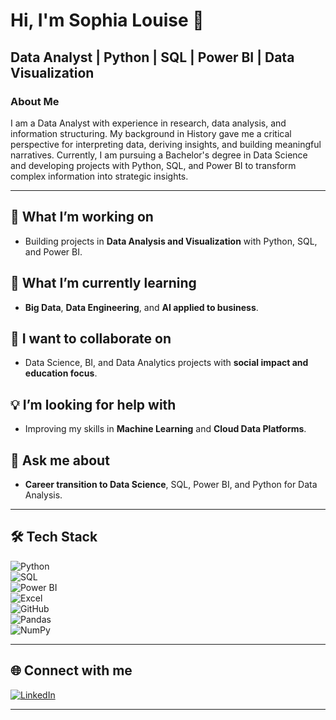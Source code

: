 # Hi, I'm Sophia Louise 👋  

## Data Analyst | Python | SQL | Power BI | Data Visualization  

### About Me  
I am a Data Analyst with experience in research, data analysis, and information structuring. My background in History gave me a critical perspective for interpreting data, deriving insights, and building meaningful narratives. Currently, I am pursuing a Bachelor's degree in Data Science and developing projects with Python, SQL, and Power BI to transform complex information into strategic insights.  

---

## 🚀 What I’m working on  
- Building projects in **Data Analysis and Visualization** with Python, SQL, and Power BI.  

## 🌱 What I’m currently learning  
- **Big Data**, **Data Engineering**, and **AI applied to business**.  

## 🤝 I want to collaborate on  
- Data Science, BI, and Data Analytics projects with **social impact and education focus**.  

## 💡 I’m looking for help with  
- Improving my skills in **Machine Learning** and **Cloud Data Platforms**.  

## 💬 Ask me about  
- **Career transition to Data Science**, SQL, Power BI, and Python for Data Analysis.

---

## 🛠️ Tech Stack  

![Python](https://img.shields.io/badge/Python-3776AB?style=for-the-badge&logo=python&logoColor=white)  
![SQL](https://img.shields.io/badge/SQL-025E8C?style=for-the-badge&logo=postgresql&logoColor=white)  
![Power BI](https://img.shields.io/badge/Power%20BI-F2C811?style=for-the-badge&logo=powerbi&logoColor=black)  
![Excel](https://img.shields.io/badge/Excel-217346?style=for-the-badge&logo=microsoft-excel&logoColor=white)  
![GitHub](https://img.shields.io/badge/GitHub-100000?style=for-the-badge&logo=github&logoColor=white)   
![Pandas](https://img.shields.io/badge/Pandas-150458?style=for-the-badge&logo=pandas&logoColor=white)  
![NumPy](https://img.shields.io/badge/Numpy-013243?style=for-the-badge&logo=numpy&logoColor=white)  


---

## 🌐 Connect with me  

[![LinkedIn](https://img.shields.io/badge/LinkedIn-0077B5?style=for-the-badge&logo=linkedin&logoColor=white)](https://www.linkedin.com/in/sophialouiserdl)  

---
